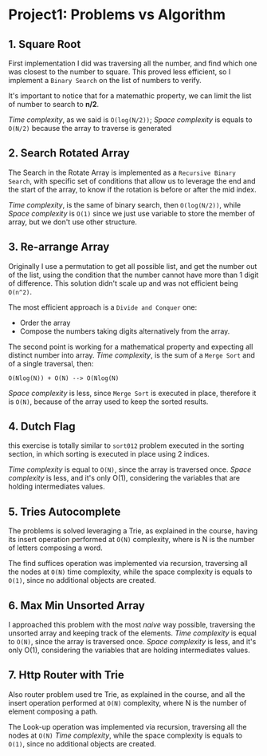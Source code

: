 # Project1: Problems vs Algorithm
## 1. Square Root
First implementation I did was traversing all the number, and find which one was closest to the number to square.
This proved less efficient, so I implement a `Binary Search` on the list of numbers to verify.

It's important to notice that for a matemathic property, we can limit the list of number to search to 
**n/2**.

*Time complexity*, as we said is `O(log(N/2))`; *Space complexity* is equals to `O(N/2)` because the array to traverse is generated

## 2. Search Rotated Array
The Search in the Rotate Array is implemented as a `Recursive Binary Search`, with specific set of conditions
that allow us to leverage the end and the start of the array, to know if the rotation is before or after the mid index.

*Time complexity*, is the same of  binary search, then `O(log(N/2))`, while *Space complexity* is `O(1)` since we just use
variable to store the member of array, but we don't use other structure.

## 3. Re-arrange Array

Originally I use a permutation to get all possible list, and get the number out of the list, using the condition
that the number cannot have more than 1 digit of difference. This solution didn't scale up and was not efficient
being `O(n^2)`.

The most efficient approach is a `Divide and Conquer` one:
* Order the array
* Compose the numbers taking digits alternatively from the array.

The second point is working for a mathematical property and expecting all distinct number into array.
*Time complexity*, is the sum of a `Merge Sort` and of a single traversal, then:
```
O(Nlog(N)) + O(N) --> O(Nlog(N)
```
*Space complexity* is less, since `Merge Sort` is executed in place, therefore it is `O(N)`, because of the array
used to keep the sorted results.

## 4. Dutch Flag

this exercise is totally similar to `sort012` problem executed in the sorting section, in which sorting
is executed in place using 2 indices.

*Time complexity* is equal to `O(N)`, since the array is traversed once. *Space complexity* is less, and it's 
only O(1), considering the variables that are holding intermediates values.

## 5. Tries Autocomplete

The problems is solved leveraging a Trie, as explained in the course, having its insert operation performed
at `O(N)` complexity, where is N is the number of letters composing a word.

The find suffices operation was implemented via recursion, traversing all the nodes at  `O(N)` time complexity,
while the space complexity is equals to `O(1)`, since no additional objects are created.

## 6. Max Min Unsorted Array

I approached this problem with the most *naive* way possible, traversing the unsorted array and keeping track of the elements.
*Time complexity* is equal to `O(N)`, since the array is traversed once. *Space complexity* is less, and it's 
only O(1), considering the variables that are holding intermediates values.

## 7. Http Router with Trie

Also router problem used tre Trie, as explained in the course, and all the insert operation performed
at `O(N)` complexity, where N is the number of element composing a path.

The Look-up operation was implemented via recursion, traversing all the nodes at  `O(N)` *Time complexity*,
while the space complexity is equals to `O(1)`, since no additional objects are created.

